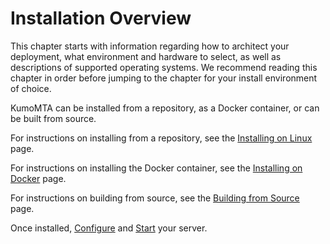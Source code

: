 # Installation Overview

This chapter starts with information regarding how to architect your deployment, what environment and hardware to select, as well as descriptions of supported operating systems. We recommend reading this chapter in order before jumping to the chapter for your install environment of choice.

KumoMTA can be installed from a repository, as a Docker container, or can be built from source.

For instructions on installing from a repository, see the [Installing on Linux](linux.md) page.

For instructions on installing the Docker container, see the [Installing on Docker](docker.md) page.

For instructions on building from source, see the [Building from Source](linux.md) page.

Once installed, [Configure](../configuration/concepts.md) and [Start](../operation/starting.md) your server.
